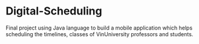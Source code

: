 # Digital-Scheduling
Final project using Java language to build a mobile application which helps scheduling the timelines, classes of VinUniversity professors and students.
